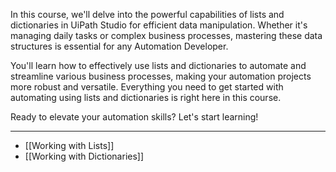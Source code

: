 In this course, we'll delve into the powerful capabilities of lists and dictionaries in UiPath Studio for efficient data manipulation. Whether it's managing daily tasks or complex business processes, mastering these data structures is essential for any Automation Developer.

You'll learn how to effectively use lists and dictionaries to automate and streamline various business processes, making your automation projects more robust and versatile. Everything you need to get started with automating using lists and dictionaries is right here in this course.

Ready to elevate your automation skills? Let's start learning!

---
- [[Working with Lists]]
- [[Working with Dictionaries]]